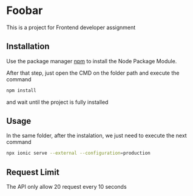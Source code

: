 # Foobar

This is a project for Frontend developer assignment

## Installation

Use the package manager [npm](https://docs.npmjs.com/downloading-and-installing-node-js-and-npm) to install the Node Package Module.

After that step, just open the CMD on the folder path and execute the command

```bash
npm install
```

and wait until the project is fully installed

## Usage

In the same folder, after the instalation, we just need to execute the next command

```bash
npx ionic serve --external --configuration=production
```

## Request Limit

The API only allow 20 request every 10 seconds